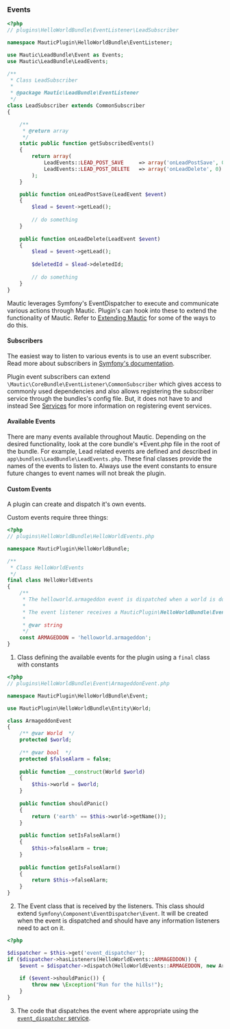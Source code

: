 ### Events

```php
<?php
// plugins\HelloWorldBundle\EventListener\LeadSubscriber

namespace MauticPlugin\HelloWorldBundle\EventListener;

use Mautic\LeadBundle\Event as Events;
use Mautic\LeadBundle\LeadEvents;

/**
 * Class LeadSubscriber
 *
 * @package Mautic\LeadBundle\EventListener
 */
class LeadSubscriber extends CommonSubscriber
{

    /**
     * @return array
     */
    static public function getSubscribedEvents()
    {
        return array(
            LeadEvents::LEAD_POST_SAVE     => array('onLeadPostSave', 0),
            LeadEvents::LEAD_POST_DELETE   => array('onLeadDelete', 0)
        );
    }

    public function onLeadPostSave(LeadEvent $event)
    {
        $lead = $event->getLead();
        
        // do something
    }
    
    public function onLeadDelete(LeadEvent $event)
    {
        $lead = $event->getLead();
        
        $deletedId = $lead->deletedId;
        
        // do something
    }
}
```    

Mautic leverages Symfony's EventDispatcher to execute and communicate various actions through Mautic. Plugin's can hook into these to extend the functionality of Mautic. Refer to [Extending Mautic](#extending-mautic) for some of the ways to do this.

#### Subscribers

The easiest way to listen to various events is to use an event subscriber. Read more about subscribers in [Symfony's documentation](http://symfony.com/doc/current/components/event_dispatcher/introduction.html#using-event-subscribers). 

Plugin event subscribers can extend `\Mautic\CoreBundle\EventListener\CommonSubscriber` which gives access to commonly used dependencies and also allows registering the subscriber service through the bundles's config file. But, it does not have to and instead  See [Services](#services) for more information on registering event services. 
    
#### Available Events

There are many events available throughout Mautic. Depending on the desired functionality, look at the core bundle's *Event.php file in the root of the bundle.  For example, Lead related events are defined and described in `app\bundles\LeadBundle\LeadEvents.php`. These final classes provide the names of the events to listen to.  Always use the event constants to ensure future changes to event names will not break the plugin.

<div class="clear-right"></div>

#### Custom Events

A plugin can create and dispatch it's own events. 

Custom events require three things:

```php
<?php
// plugins\HelloWorldBundle\HelloWorldEvents.php

namespace MauticPlugin\HelloWorldBundle;

/**
 * Class HelloWorldEvents
 */
final class HelloWorldEvents
{
    /**
     * The helloworld.armageddon event is dispatched when a world is doomed by a giant meteor
     *
     * The event listener receives a MauticPlugin\HelloWorldBundle\Event\ArmageddonEvent instance.
     *
     * @var string
     */
    const ARMAGEDDON = 'helloworld.armageddon';
}
```

1) Class defining the available events for the plugin using a `final` class with constants

<div class="clear-right"></div>

```php
<?php
// plugins\HelloWorldBundle\Event\ArmageddonEvent.php

namespace MauticPlugin\HelloWorldBundle\Event;

use MauticPlugin\HelloWorldBundle\Entity\World;

class ArmageddonEvent 
{
    /** @var World  */
    protected $world;
    
    /** @var bool  */    
    protected $falseAlarm = false;
     
    public function __construct(World $world)
    {
        $this->world = $world;
    }
    
    public function shouldPanic()
    {
        return ('earth' == $this->world->getName());
    }
    
    public function setIsFalseAlarm()
    {
        $this->falseAlarm = true;
    }
    
    public function getIsFalseAlarm()
    {
        return $this->falseAlarm;
    }
}
```

2) The Event class that is received by the listeners. This class should extend `Symfony\Component\EventDispatcher\Event`. It will be created when the event is dispatched and should have any information listeners need to act on it.

<div class="clear-right"></div>

```php
<?php

$dispatcher = $this->get('event_dispatcher');
if ($dispatcher->hasListeners(HelloWorldEvents::ARMAGEDDON)) {
    $event = $dispatcher->dispatch(HelloWorldEvents::ARMAGEDDON, new ArmageddonEvent($world));
    
    if ($event->shouldPanic()) {
        throw new \Exception("Run for the hills!");
    }
}
```

3) The code that dispatches the event where appropriate using the [`event_dispatcher` service](#event-dispatcher).
